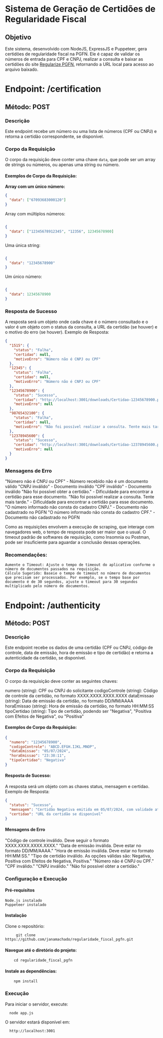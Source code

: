 # Sistema de Geração de Certidões de Regularidade Fiscal

## Objetivo
Este sistema, desenvolvido com NodeJS, ExpressJS e Puppeteer, gera certidões de regularidade fiscal na PGFN. Ele é capaz de validar os números de entrada para CPF e CNPJ, realizar a consulta e baixar as certidões do site [Regularize PGFN](https://www.regularize.pgfn.gov.br/), retornando a URL local para acesso ao arquivo baixado.

# Endpoint: /certification

## Método: POST

### Descrição
Este endpoint recebe um número ou uma lista de números (CPF ou CNPJ) e retorna a certidão correspondente, se disponível.

### Corpo da Requisição
O corpo da requisição deve conter uma chave `data`, que pode ser um array de strings ou números, ou apenas uma string ou número.

#### Exemplos de Corpo da Requisição:

**Array com um único número:**
```json
{
  "data": ["67093683000120"]
}
```

Array com múltiplos números:

```json

{
  "data": ["12345678912345", "12356", 12345678900]
}
```

Uma única string:

```json

{
  "data": "12345678900"
}
```

Um único número:

```json

{
  "data": 12345678900
}
```

### Resposta de Sucesso

A resposta será um objeto onde cada chave é o número consultado e o valor é um objeto com o status da consulta, a URL da certidão (se houver) e o motivo do erro (se houver).
Exemplo de Resposta:

```json
{
  "1515": {
    "status": "Falha",
    "certidao": null,
    "motivoErro": "Número não é CNPJ ou CPF"
  },
  "12345": {
    "status": "Falha",
    "certidao": null,
    "motivoErro": "Número não é CNPJ ou CPF"
  },
  "12345678900": {
    "status": "Sucesso",
    "certidao": "http://localhost:3001/downloads/Certidao-12345678900.pdf",
    "motivoErro": null
  },
  "98765432100": {
    "status": "Falha",
    "certidao": null,
    "motivoErro": "Não foi possível realizar a consulta. Tente mais tarde."
  },
  "12378945600": {
    "status": "Sucesso",
    "certidao": "http://localhost:3001/downloads/Certidao-12378945600.pdf",
    "motivoErro": null
  }
}
```

### Mensagens de Erro

  "Número não é CNPJ ou CPF" - Número recebido não é um documento válido
  "CNPJ inválido" - Documento inválido
  "CPF inválido" - Documento inválido
  "Não foi possível obter a certidão." - Dificuldade para encontrar a certidão para esse documento.
  "Não foi possível realizar a consulta. Tente mais tarde." - Dificuldade para encontrar a certidão para esse documento.
  "O número informado não consta do cadastro CNPJ." - Documento não cadastrado no PGFN
  "O número informado não consta do cadastro CPF." - Documento não cadastrado no PGFN

Como as requisições envolvem a execução de scraping, que interage com navegadores web, o tempo de resposta pode ser maior que o usual. O timeout padrão de softwares de requisição, como Insomnia ou Postman, pode ser insuficiente para aguardar a conclusão dessas operações.
### Recomendações:
    Aumente o Timeout: Ajuste o tempo de timeout do aplicativo conforme o número de documentos passados na requisição.
    Cálculo Sugerido: Baseie o tempo de timeout no número de documentos que precisam ser processados. Por exemplo, se o tempo base por documento é de 30 segundos, ajuste o timeout para 30 segundos multiplicado pelo número de documentos.

# Endpoint: /authenticity

## Método: POST

### Descrição

Este endpoint recebe os dados de uma certidão (CPF ou CNPJ, código de controle, data de emissão, hora de emissão e tipo de certidão) e retorna a autenticidade da certidão, se disponível.

### Corpo da Requisição
O corpo da requisição deve conter as seguintes chaves:

numero (string): CPF ou CNPJ do solicitante
codigoControle (string): Código de controle da certidão, no formato XXXX.XXXX.XXXX.XXXX
dataEmissao (string): Data de emissão da certidão, no formato DD/MM/AAAA
horaEmissao (string): Hora de emissão da certidão, no formato HH:MM:SS
tipoCertidao (string): Tipo de certidão, podendo ser "Negativa", "Positiva com Efeitos de Negativa", ou "Positiva"

#### Exemplos de Corpo da Requisição:
```json
{
  "numero": "12345678900",
  "codigoControle": "ABCD.EFGH.IJKL.MNOP",
  "dataEmissao": "05/07/2024",
  "horaEmissao": "23:38:11",
  "tipoCertidao": "Negativa"
}
```

#### Resposta de Sucesso:
A resposta será um objeto com as chaves status, mensagem e certidao. Exemplo de Resposta:

```json
{
  "status": "Sucesso",
  "mensagem": "Certidão Negativa emitida em 05/07/2024, com validade até 01/01/2025.",
  "certidao": "URL da certidão se disponível"
}
```

#### Mensagens de Erro
  "Código de controle inválido. Deve seguir o formato XXXX.XXXX.XXXX.XXXX."
  "Data de emissão inválida. Deve estar no formato DD/MM/AAAA."
  "Hora de emissão inválida. Deve estar no formato HH:MM:SS."
  "Tipo de certidão inválido. As opções válidas são: Negativa, Positiva com Efeitos de Negativa, Positiva."
  "Número não é CNPJ ou CPF."
  "CPF inválido."
  "CNPJ inválido."
  "Não foi possível obter a certidão."

### Configuração e Execução
#### Pré-requisitos

    Node.js instalado
    Puppeteer instalado

#### Instalação
Clone o repositório:
```
     git clone https://github.com/janamachado/regularidade_fiscal_pgfn.git
```


#### Navegue até o diretório do projeto:
```
    cd regularidade_fiscal_pgfn
```

#### Instale as dependências:
```
    npm install
```

### Execução

Para iniciar o servidor, execute:
```
  node app.js
```

O servidor estará disponível em:
```
  http://localhost:3001
```
